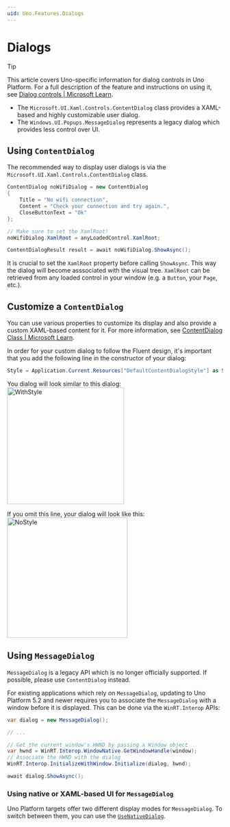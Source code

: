 ```yaml
---
uid: Uno.Features.Dialogs
---
```


# Dialogs

> [!TIP]
> This article covers Uno-specific information for dialog controls in Uno Platform. For a full description of the feature and instructions on using it, see [Dialog controls | Microsoft Learn](https://learn.microsoft.com/windows/apps/design/controls/dialogs-and-flyouts/dialogs).

* The `Microsoft.UI.Xaml.Controls.ContentDialog` class provides a XAML-based and highly customizable user dialog.
* The `Windows.UI.Popups.MessageDialog` represents a legacy dialog which provides less control over UI.

## Using `ContentDialog`

The recommended way to display user dialogs is via the `Microsoft.UI.Xaml.Controls.ContentDialog` class. 

```csharp
ContentDialog noWifiDialog = new ContentDialog
{
    Title = "No wifi connection",
    Content = "Check your connection and try again.",
    CloseButtonText = "Ok"
};

// Make sure to set the XamlRoot!
noWifiDialog.XamlRoot = anyLoadedControl.XamlRoot;

ContentDialogResult result = await noWifiDialog.ShowAsync();
```

It is crucial to set the `XamlRoot` property before calling `ShowAsync`. This way the dialog will become asssociated with the visual tree. `XamlRoot` can be retrieved from any loaded control in your window (e.g. a `Button`, your `Page`, etc.).

## Customize a `ContentDialog`

You can use various properties to customize its display and also provide a custom XAML-based content for it. For more information, see [ContentDialog Class | Microsoft Learn](https://learn.microsoft.com/windows/windows-app-sdk/api/winrt/microsoft.ui.xaml.controls.contentdialog).

In order for your custom dialog to follow the Fluent design, it's important that you add the following line in the constructor of your dialog:

```csharp
Style = Application.Current.Resources["DefaultContentDialogStyle"] as Style;
```
You dialog will look similar to this dialog:
<img width="273" alt="WithStyle" src="https://github.com/unoplatform/uno/assets/1608424/ca1c3dd8-694e-4149-8778-cbf103098fd3">

If you omit this line, your dialog will look like this:
<img width="281" alt="NoStyle" src="https://github.com/unoplatform/uno/assets/1608424/e1066618-1d6b-4215-8156-f1cf21a30c9d">

## Using `MessageDialog`

`MessageDialog` is a legacy API which is no longer officially supported. If possible, please use `ContentDialog` instead.

For existing applications which rely on `MessageDialog`, updating to Uno Platform 5.2 and newer requires you to associate the `MessageDialog` with a window before it is displayed. This can be done via the `WinRT.Interop` APIs:

```csharp
var dialog = new MessageDialog();

// ...

// Get the current window's HWND by passing a Window object
var hwnd = WinRT.Interop.WindowNative.GetWindowHandle(window);
// Associate the HWND with the dialog
WinRT.Interop.InitializeWithWindow.Initialize(dialog, hwnd);

await dialog.ShowAsync();
```

### Using native or XAML-based UI for `MessageDialog`

Uno Platform targets offer two different display modes for `MessageDialog`. To switch between them, you can use the [`UseNativeDialog`](../feature-flags.md#messagedialog).
